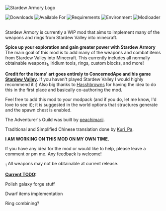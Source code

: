 
![Stardew Armory Logo](https://github.com/genDevo/Stardew-Armory/blob/1.16-Forge/images/safull.png?raw=true)
<br>

  ![Downloads](https://cf.way2muchnoise.eu/full_547283_downloads.svg?badge_style=for_the_badge)
  ![Available For](https://cf.way2muchnoise.eu/versions/547283.svg?badge_style=for_the_badge)
  ![Requirements](https://img.shields.io/badge/Requires-Curios%20API-informational?style=for-the-badge&labelColor=2D2D2D)
  ![Environment](https://img.shields.io/badge/Environment-Client%20%26%20Server-4caf50?style=for-the-badge&labelColor=2D2D2D)
  ![Modloader](https://img.shields.io/badge/Modloader-Forge-25364D?style=for-the-badge&labelColor=2D2D2D)

<br>
Stardew Armory is currently a WIP mod that aims to implement many of the weapons and rings from Stardew Valley into minecraft.

**Spice up your exploration and gain greater power with Stardew Armory**
The main goal of this mod is to add many of the weapons and combat items from Stardew Valley into Minecraft. This currently includes all normally obtainable weapons<sub>1</sub>, iridium tools, rings, custom blocks, and more!

**Credit for the items' art goes entirely to ConcernedApe and his game [Stardew Valley](https://www.stardewvalley.net/).** If you haven't played Stardew Valley I would highly recommend it :) Also big thanks to [Hasshbrowns](https://www.curseforge.com/members/hasshbrowns/projects) for having the idea to do this in the first place and basically co-authoring the mod.

Feel free to add this mod to your modpack (and if you do, let me know, I'd love to see it); it is suggested in the world options that structures generate and the spawn chest is enabled.

The Adventurer's Guild was built by [peachimarii](https://www.curseforge.com/members/peachimarii/projects).

Traditional and Simplified Chinese translation done by [Kuri_Pa](https://www.curseforge.com/members/kuri_pa/projects).

**I AM WORKING ON THIS MOD ON MY OWN TIME.**

If you have any idea for the mod or would like to help, please leave a comment or pm me. Any feedback is welcome!

<sub>1</sub> All weapons may not be obtainable at current release.

**<ins>Current TODO</ins>:**

Polish galaxy forge stuff

Dwarf items implementation

Ring combining?
